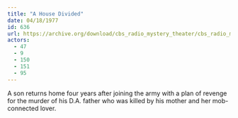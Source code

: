 ```yaml
---
title: "A House Divided"
date: 04/18/1977
id: 636
url: https://archive.org/download/cbs_radio_mystery_theater/cbs_radio_mystery_theater-0601-0650.zip/cbs_radio_mystery_theater-0601-0650%2Fcbsrmt_0636_a_house_divided.mp3
actors:
  - 47
  - 9
  - 150
  - 151
  - 95
---
```

A son returns home four years after joining the army with a plan of revenge for the murder of his D.A. father who was killed by his mother and her mob-connected lover.
